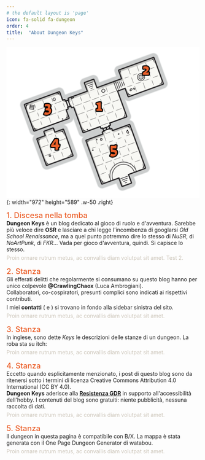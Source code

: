 ```yaml
---
# the default layout is 'page'
icon: fa-solid fa-dungeon
order: 4
title:  "About Dungeon Keys"
---
```


![Desktop View](/assets/img/aboutdun.svg){: width="972" height="589" .w-50 .right}

<div style="color:#eb5e28;font-weight:500;font-size:20px">1. Discesa nella tomba</div> 
<div style="margin-bottom:5px;"><b>Dungeon Keys</b> è un blog dedicato al gioco di ruolo e d'avventura. Sarebbe più veloce dire <b>OSR</b> e lasciare a chi legge l'incombenza di googlarsi <i>Old School Renaissance</i>, ma a quel punto potremmo dire lo stesso di <i>NuSR</i>, di <i>NoArtPunk</i>, di <i>FKR</i>... Vada per gioco d'avventura, quindi. Si capisce lo stesso.</div>
<div style="color:#ccc5b9;margin-bottom:15px;">Proin ornare rutrum metus, ac convallis diam volutpat sit amet. Test 2.</div>

<div style="color:#eb5e28;font-weight:500;font-size:20px">2. Stanza</div> 
<div style="margin-bottom:0px;">Gli efferati delitti che regolarmente si consumano su questo blog hanno per unico colpevole <b>@CrawlingChaox</b> (Luca Ambrogiani).</div>
<div style="margin-bottom:5px;">Collaboratori, co-cospiratori, presunti complici sono indicati ai rispettivi contributi.</div>
<div style="margin-bottom:5px;">I miei <b>contatti</b> (<i class="fa-brands fa-telegram"></i> e <i class="fa-solid fa-envelope"></i>) si trovano in fondo alla sidebar sinistra del sito.</div>
<div style="color:#ccc5b9;margin-bottom:15px;">Proin ornare rutrum metus, ac convallis diam volutpat sit amet.</div>

<div style="color:#eb5e28;font-weight:500;font-size:20px">3. Stanza</div> 
<div style="margin-bottom:5px;">In inglese, sono dette <i>Keys</i> le descrizioni delle stanze di un dungeon. La roba sta su itch: <i class="fa-brands fa-itch-io"></i></div>
<div style="color:#ccc5b9;margin-bottom:15px;">Proin ornare rutrum metus, ac convallis diam volutpat sit amet.</div>

<div style="color:#eb5e28;font-weight:500;font-size:20px">4. Stanza</div> 
<div style="margin-bottom:0px;">Eccetto quando esplicitamente menzionato, i post di questo blog sono da ritenersi sotto i termini di licenza Creative Commons Attribution 4.0 International (CC BY 4.0).</div>
<div style="margin-bottom:5px;"><b>Dungeon Keys</b> aderisce alla <b><a href="https://bit.ly/resistenzagdr">Resistenza GDR</a></b> in supporto all'accessibilità dell'hobby. I contenuti del blog sono gratuiti: niente pubblicità, nessuna raccolta di dati.</div>
<div style="color:#ccc5b9;margin-bottom:15px;">Proin ornare rutrum metus, ac convallis diam volutpat sit amet.</div>

<div style="color:#eb5e28;font-weight:500;font-size:20px">5. Stanza</div> 
<div style="margin-bottom:5px;">Il dungeon in questa pagina è compatibile con B/X. La mappa è stata generata con il One Page Dungeon Generator di watabou.</div>
<div style="color:#ccc5b9;margin-bottom:15px;">Proin ornare rutrum metus, ac convallis diam volutpat sit amet.</div>
